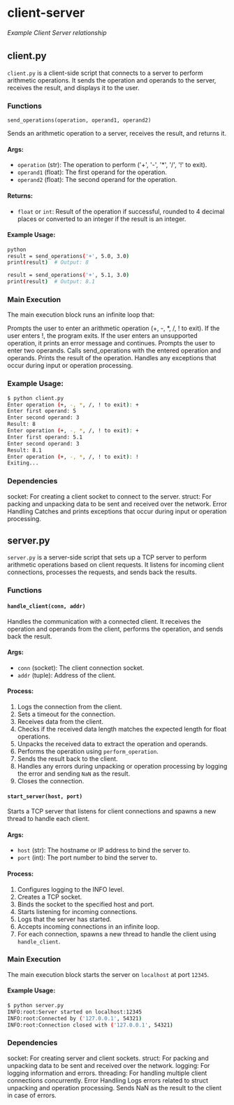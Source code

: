 ﻿# client-server

 ###### Example Client Server relationship

## client.py

`client.py` is a client-side script that connects to a server to perform arithmetic operations. It sends the operation and operands to the server, receives the result, and displays it to the user.

### Functions

`send_operations(operation, operand1, operand2)`

Sends an arithmetic operation to a server, receives the result, and returns it.

#### Args:
- `operation` (str): The operation to perform ('+', '-', '*', '/', '!' to exit).
- `operand1` (float): The first operand for the operation.
- `operand2` (float): The second operand for the operation.

#### Returns:
- `float` or `int`: Result of the operation if successful, rounded to 4 decimal places or converted to an integer if the result is an integer.

#### Example Usage:
```sh
python
result = send_operations('+', 5.0, 3.0)
print(result)  # Output: 8

result = send_operations('+', 5.1, 3.0)
print(result)  # Output: 8.1
```

### Main Execution
The main execution block runs an infinite loop that:

Prompts the user to enter an arithmetic operation (+, -, *, /, ! to exit).
If the user enters !, the program exits.
If the user enters an unsupported operation, it prints an error message and continues.
Prompts the user to enter two operands.
Calls send_operations with the entered operation and operands.
Prints the result of the operation.
Handles any exceptions that occur during input or operation processing.

### Example Usage:
```sh
$ python client.py
Enter operation (+, -, *, /, ! to exit): +
Enter first operand: 5
Enter second operand: 3
Result: 8
Enter operation (+, -, *, /, ! to exit): +
Enter first operand: 5.1
Enter second operand: 3
Result: 8.1
Enter operation (+, -, *, /, ! to exit): !
Exiting...
```

### Dependencies
socket: For creating a client socket to connect to the server.
struct: For packing and unpacking data to be sent and received over the network.
Error Handling
Catches and prints exceptions that occur during input or operation processing.

## server.py

`server.py` is a server-side script that sets up a TCP server to perform arithmetic operations based on client requests. It listens for incoming client connections, processes the requests, and sends back the results.

### Functions

#### `handle_client(conn, addr)`

Handles the communication with a connected client. It receives the operation and operands from the client, performs the operation, and sends back the result.

#### Args:
- `conn` (socket): The client connection socket.
- `addr` (tuple): Address of the client.

#### Process:
1. Logs the connection from the client.
2. Sets a timeout for the connection.
3. Receives data from the client.
4. Checks if the received data length matches the expected length for float operations.
5. Unpacks the received data to extract the operation and operands.
6. Performs the operation using `perform_operation`.
7. Sends the result back to the client.
8. Handles any errors during unpacking or operation processing by logging the error and sending `NaN` as the result.
9. Closes the connection.

#### `start_server(host, port)`

Starts a TCP server that listens for client connections and spawns a new thread to handle each client.

#### Args:
- `host` (str): The hostname or IP address to bind the server to.
- `port` (int): The port number to bind the server to.

#### Process:
1. Configures logging to the INFO level.
2. Creates a TCP socket.
3. Binds the socket to the specified host and port.
4. Starts listening for incoming connections.
5. Logs that the server has started.
6. Accepts incoming connections in an infinite loop.
7. For each connection, spawns a new thread to handle the client using `handle_client`.

### Main Execution

The main execution block starts the server on `localhost` at port `12345`.

#### Example Usage:
```sh
$ python server.py
INFO:root:Server started on localhost:12345
INFO:root:Connected by ('127.0.0.1', 54321)
INFO:root:Connection closed with ('127.0.0.1', 54321)
```

### Dependencies
socket: For creating server and client sockets.
struct: For packing and unpacking data to be sent and received over the network.
logging: For logging information and errors.
threading: For handling multiple client connections concurrently.
Error Handling
Logs errors related to struct unpacking and operation processing.
Sends NaN as the result to the client in case of errors.
